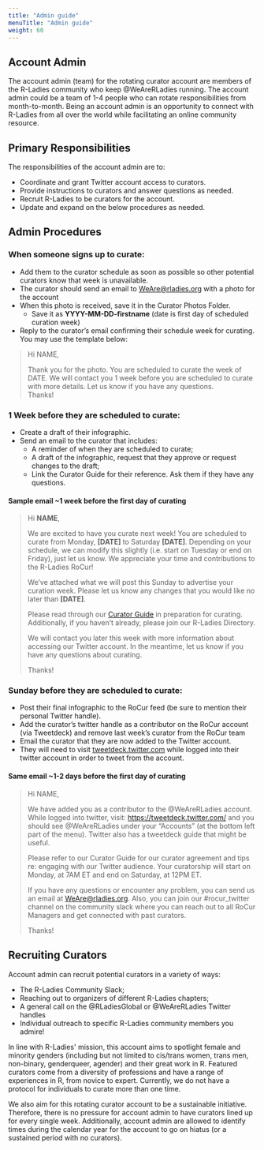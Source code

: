 ```yaml
---
title: "Admin guide"
menuTitle: "Admin guide"
weight: 60
---
```


## Account Admin  

The account admin (team) for the rotating curator account are members of the R-Ladies community who keep @WeAreRLadies running. The account admin could be a team of 1-4 people who can rotate responsibilities from month-to-month. Being an account admin is an opportunity to connect with R-Ladies from all over the world while facilitating an online community resource.     

## Primary Responsibilities  

The responsibilities of the account admin are to:  
* Coordinate and grant Twitter account access to curators.
* Provide instructions to curators and answer questions as needed.  
* Recruit R-Ladies to be curators for the account.  
* Update and expand on the below procedures as needed.   

## Admin Procedures  

### When someone signs up to curate:    
* Add them to the curator schedule as soon as possible so other potential curators know that week is unavailable.  
* The curator should send an email to WeAre@rladies.org with a photo for the account  
* When this photo is received, save it in the Curator Photos Folder.  
  - Save it as **YYYY-MM-DD-firstname** (date is first day of scheduled curation week)  
* Reply to the curator’s email confirming their schedule week for curating. You may use the template below:  

>Hi NAME,
>
>Thank you for the photo. You are scheduled to curate the week of DATE. We will contact you 1 week before you are scheduled to curate with more details. Let us know if you have any questions.   
>Thanks!


### 1 Week before they are scheduled to curate:  
* Create a draft of their infographic.  
* Send an email to the curator that includes:  
  - A reminder of when they are scheduled to curate;  
  - A draft of the infographic, request that they approve or request changes to the draft;  
  - Link the Curator Guide for their reference. Ask them if they have any questions.  

#### Sample email ~1 week before the first day of curating

>Hi **NAME**,
>
>We are excited to have you curate next week! You are scheduled to curate from Monday, **[DATE]** to Saturday **[DATE]**. Depending on your schedule, we can modify this slightly (i.e. start on Tuesday or end on Friday), just let us know. We appreciate your time and contributions to the R-Ladies RoCur!
>
>We’ve attached what we will post this Sunday to advertise your curation week. Please let us know any changes that you would like no later than **[DATE]**.
>
>Please read through our [Curator Guide](https://guide.rladies.org/rocur/guide/) in preparation for curating. Additionally, if you haven’t already, please join our R-Ladies Directory.
>
>We will contact you later this week with more information about accessing our Twitter account. In the meantime, let us know if you have any questions about curating.
>
>Thanks!


### Sunday before they are scheduled to curate:   
* Post their final infographic to the RoCur feed (be sure to mention their personal Twitter handle).  
* Add the curator’s twitter handle as a contributor on the RoCur account (via Tweetdeck) and remove last week’s curator from the RoCur team  
* Email the curator that they are now added to the Twitter account.  
* They will need to visit [tweetdeck.twitter.com](https://tweetdeck.twitter.com/) while logged into their twitter account in order to tweet from the account.  

#### Same email ~1-2 days before the first day of curating

>Hi NAME,
>
>We have added you as a contributor to the @WeAreRLadies account. While logged into twitter, visit: https://tweetdeck.twitter.com/ and you should see @WeAreRLadies under your “Accounts” (at the bottom left part of the menu). Twitter also has a tweetdeck guide that might be useful.  
>
>Please refer to our Curator Guide for our curator agreement and tips re: engaging with our Twitter audience. Your curatorship will start on Monday, at 7AM ET and end on Saturday, at 12PM ET.  
>
>If you have any questions or encounter any problem, you can send us an email at WeAre@rladies.org. Also, you can join our #rocur_twitter channel on the community slack where you can reach out to all RoCur Managers and get connected with past curators.  
>
>Thanks!  

## Recruiting Curators  

Account admin can recruit potential curators in a variety of ways:  
* The R-Ladies Community Slack;  
* Reaching out to organizers of different R-Ladies chapters;   
* A general call on the @RLadiesGlobal or @WeAreRLadies Twitter handles  
* Individual outreach to specific R-Ladies community members you admire!  

In line with R-Ladies' mission, this account aims to spotlight female and minority genders (including but not limited to cis/trans women, trans men, non-binary, genderqueer, agender) and their great work in R. Featured curators come from a diversity of professions and have a range of experiences in R, from novice to expert. Currently, we do not have a protocol for individuals to curate more than one time.  

We also aim for this rotating curator account to be a sustainable initiative. Therefore, there is no pressure for account admin to have curators lined up for every single week. Additionally, account admin are allowed to identify times during the calendar year for the account to go on hiatus (or a sustained period with no curators).
